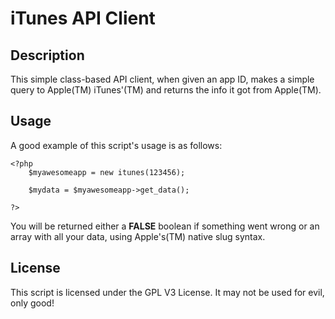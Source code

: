 iTunes API Client
==============

## Description 
This simple class-based API client, when given an app ID, makes a simple query
to Apple(TM) iTunes'(TM) and returns the info it got from Apple(TM).<br/>

## Usage

A good example of this script's usage is as follows:

	<?php
		$myawesomeapp = new itunes(123456);
		
		$mydata = $myawesomeapp->get_data();

	?>

You will be returned either a <b>FALSE</b> boolean if something went wrong
or an array with all your data, using Apple's(TM) native slug syntax.

## License 

This script is licensed under the GPL V3 License. It may not be used for evil, only good!

